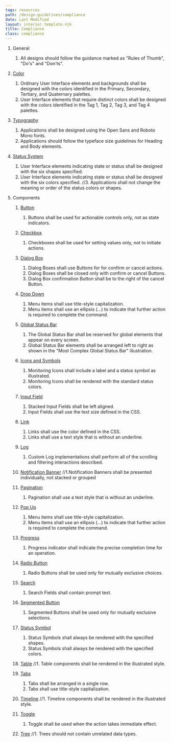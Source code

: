 ```yaml
---
tags: resources
path: /design-guidelines/compliance
date: Last Modified
layout: interior.template.njk
title: Compliance
class: compliance
---
```

1. General 
	1. All designs should follow the guidance marked as "Rules of Thumb", "Do's" and "Don'ts".

2. [Color](http://www.astrouxds.com/design-guidelines/color)
	1. Ordinary User Interface elements and backgrounds shall be designed with the colors identified in the Primary, Secondary, Tertiary, and Quaternary palettes.
	2. User Interface elements that require distinct colors shall be designed with the colors identified in the Tag 1, Tag 2, Tag 3, and Tag 4 palettes.
	
3. [Typography](http://www.astrouxds.com/design-guidelines/typography)
	1. Applications shall be designed using the Open Sans and Roboto Mono fonts.
	2. Applications should follow the typeface size guidelines for Heading<link to headings table> and Body<link to body table> elements.
	
4. [Status System](http://www.astrouxds.com/design-guidelines/status-system)
	1. User Interface elements indicating state or status shall be designed with the six shapes specified<link to status symbol illustration>.
	2. User Interface elements indicating state or status shall be designed with the six colors specified<link to status color illustration>.
	//3. Applications shall not change the meaning or order of the status colors or shapes.
	
5. Components
	1. [Button](http://www.astrouxds.com/ui-components/button)
		1. Buttons shall be used for actionable controls only, not as state indicators.
		
	2. [Checkbox](http://www.astrouxds.com/ui-components/checkbox)
		1. Checkboxes shall be used for setting values only, not to initiate actions.
		
	3. [Dialog Box](http://www.astrouxds.com/ui-components/dialog-box)
		1. Dialog Boxes shall use Buttons for for confirm or cancel actions.  
		2. Dialog Boxes shall be closed only with confirm or cancel Buttons.
		3. Dialog Box confirmation Button shall be to the right of the cancel Button.
		
	4. [Drop Down](http://www.astrouxds.com/ui-components/drop-down)
		1. Menu items shall use title-style capitalization.
		2. Menu items shall use an ellipsis (…) to indicate that further action is required to complete the command.
		
	5. [Global Status Bar](http://www.astrouxds.com/ui-components/global-status-bar)
		1. The Global Status Bar shall be reserved for global elements that appear on every screen.
		2. Global Status Bar elements shall be arranged left to right as shown in the "Most Complex Global Status Bar"<linked illustration> illustration.
		
	6. [Icons and Symbols](http://www.astrouxds.com/ui-components/icons-and-symbols)
		1. Monitoring Icons shall include a label and a status symbol as illustrated.<link to icon illustration>
		2. Monitoring Icons shall be rendered with the standard status colors.<link to status colors>
		
	7. [Input Field](http://www.astrouxds.com/ui-components/input-field)
		1. Stacked Input Fields shall be left aligned.
		2. Input Fields shall use the text size defined in the CSS<link to CSS>.
		
	8. [Link](http://www.astrouxds.com/ui-components/link)
		1. Links shall use the color defined in the CSS<link to CSS>.
		2. Links shall use a text style that is without an underline.
		
	9. [Log](http://www.astrouxds.com/ui-components/log)
		1. Custom Log implementations shall perform all of the scrolling<link to scrolling> and filtering interactions<link to filtering> described.
	
	10. [Notification Banner](http://www.astrouxds.com/ui-components/notification-banner)
		//1.Notification Banners shall be presented individually, not stacked or grouped
		
	11. [Pagination](http://www.astrouxds.com/ui-components/pagination)
		1. Pagination shall use a text style that is without an underline.
		
	12. [Pop Up](http://www.astrouxds.com/ui-components/pop-up)
		1. Menu items shall use title-style capitalization.
		2. Menu items shall use an ellipsis (…) to indicate that further action is required to complete the command.
		
	13. [Progress](http://www.astrouxds.com/ui-components/progress)
		1. Progress indicator shall indicate the precise completion time for an operation.
		
	14. [Radio Button](http://www.astrouxds.com/ui-components/radio-button)
		1. Radio Buttons shall be used only for mutually exclusive choices.
		
	15. [Search](http://www.astrouxds.com/ui-components/search)
		1. Search Fields shall contain prompt text.
		
	16. [Segmented Button](http://www.astrouxds.com/ui-components/segmented-button)
		1. Segmented Buttons shall be used only for mutually exclusive selections.
		
	18. [Status Symbol](http://www.astrouxds.com/ui-components/status-symbol)
		1. Status Symbols shall always be rendered with the specified shapes<link to colors>.
		2. Status Symbols shall always be rendered with the specified colors<link to shapes>.
	
	19. [Table](http://www.astrouxds.com/ui-components/table)
		//1. Table components shall be rendered in the illustrated style.
		
	20. [Tabs](http://www.astrouxds.com/ui-components/tabs)
		1. Tabs shall be arranged in a single row.
		2. Tabs shall use title-style capitalization.
	
	21. [Timeline](http://www.astrouxds.com/ui-components/timeline)
		//1. Timeline components shall be rendered in the illustrated style.
	
	22. [Toggle](http://www.astrouxds.com/ui-components/toggle)
		1. Toggle shall be used when the action takes immediate effect.
		
	23. [Tree](http://www.astrouxds.com/ui-components/tree)
		//1. Trees should not contain unrelated data types.


